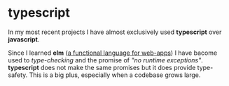 # typescript
In my most recent projects I have almost exclusively used __typescript__ over __javascript__.

Since I learned **elm** ([a functional language for web-apps](https://elm-lang.org)) I have bacome used to _type-checking_ and the promise of _"no runtime exceptions"_. **typescript** does not make the same promises but it does provide type-safety. This is a big plus, especially when a codebase grows large.